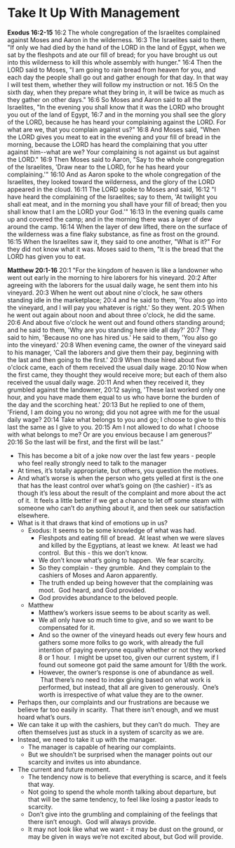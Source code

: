 # Take It Up With Management

**Exodus 16:2-15**
16:2 The whole congregation of the Israelites complained against Moses and Aaron in the wilderness.
16:3 The Israelites said to them, "If only we had died by the hand of the LORD in the land of Egypt, when we sat by the fleshpots and ate our fill of bread; for you have brought us out into this wilderness to kill this whole assembly with hunger."
16:4 Then the LORD said to Moses, "I am going to rain bread from heaven for you, and each day the people shall go out and gather enough for that day. In that way I will test them, whether they will follow my instruction or not.
16:5 On the sixth day, when they prepare what they bring in, it will be twice as much as they gather on other days."
16:6 So Moses and Aaron said to all the Israelites, "In the evening you shall know that it was the LORD who brought you out of the land of Egypt,
16:7 and in the morning you shall see the glory of the LORD, because he has heard your complaining against the LORD. For what are we, that you complain against us?"
16:8 And Moses said, "When the LORD gives you meat to eat in the evening and your fill of bread in the morning, because the LORD has heard the complaining that you utter against him--what are we? Your complaining is not against us but against the LORD."
16:9 Then Moses said to Aaron, "Say to the whole congregation of the Israelites, 'Draw near to the LORD, for he has heard your complaining.'"
16:10 And as Aaron spoke to the whole congregation of the Israelites, they looked toward the wilderness, and the glory of the LORD appeared in the cloud.
16:11 The LORD spoke to Moses and said,
16:12 "I have heard the complaining of the Israelites; say to them, 'At twilight you shall eat meat, and in the morning you shall have your fill of bread; then you shall know that I am the LORD your God.'"
16:13 In the evening quails came up and covered the camp; and in the morning there was a layer of dew around the camp.
16:14 When the layer of dew lifted, there on the surface of the wilderness was a fine flaky substance, as fine as frost on the ground.
16:15 When the Israelites saw it, they said to one another, "What is it?" For they did not know what it was. Moses said to them, "It is the bread that the LORD has given you to eat.

**Matthew 20:1-16**
20:1 "For the kingdom of heaven is like a landowner who went out early in the morning to hire laborers for his vineyard.
20:2 After agreeing with the laborers for the usual daily wage, he sent them into his vineyard.
20:3 When he went out about nine o'clock, he saw others standing idle in the marketplace;
20:4 and he said to them, 'You also go into the vineyard, and I will pay you whatever is right.' So they went.
20:5 When he went out again about noon and about three o'clock, he did the same.
20:6 And about five o'clock he went out and found others standing around; and he said to them, 'Why are you standing here idle all day?'
20:7 They said to him, 'Because no one has hired us.' He said to them, 'You also go into the vineyard.'
20:8 When evening came, the owner of the vineyard said to his manager, 'Call the laborers and give them their pay, beginning with the last and then going to the first.'
20:9 When those hired about five o'clock came, each of them received the usual daily wage.
20:10 Now when the first came, they thought they would receive more; but each of them also received the usual daily wage.
20:11 And when they received it, they grumbled against the landowner,
20:12 saying, 'These last worked only one hour, and you have made them equal to us who have borne the burden of the day and the scorching heat.'
20:13 But he replied to one of them, 'Friend, I am doing you no wrong; did you not agree with me for the usual daily wage?
20:14 Take what belongs to you and go; I choose to give to this last the same as I give to you.
20:15 Am I not allowed to do what I choose with what belongs to me? Or are you envious because I am generous?'
20:16 So the last will be first, and the first will be last.”

* This has become a bit of a joke now over the last few years - people who feel really strongly need to talk to the manager
* At times, it’s totally appropriate, but others, you question the motives.
* And what’s worse is when the person who gets yelled at first is the one that has the least control over what’s going on (the cashier) - it’s as though it’s less about the result of the complaint and more about the act of it.  It feels a little better if we get a chance to let off some steam with someone who can’t do anything about it, and then seek our satisfaction elsewhere.
* What is it that draws that kind of emotions up in us?
	* Exodus: It seems to be some knowledge of what was had.  
		* Fleshpots and eating fill of bread.  At least when we were slaves and killed by the Egyptians, at least we knew.  At least we had control.  But this - this we don’t know.
		* We don’t know what’s going to happen.  We fear scarcity.  
		* So they complain - they grumble.  And they complain to the cashiers of Moses and Aaron apparently.  
		* The truth ended up being however that the complaining was moot.  God heard, and God provided.  
		* God provides abundance to the beloved people.
	* Matthew
		* Matthew’s workers issue seems to be about scarity as well.
		* We all only have so much time to give, and so we want to be compensated for it.
		* And so the owner of the vineyard heads out every few hours and gathers some more folks to go work, with already the full intention of paying everyone equally whether or not they worked 8 or 1 hour.  I might be upset too, given our current system, if I found out someone got paid the same amount for 1/8th the work.
		* However, the owner’s response is one of abundance as well.  That there’s no need to index giving based on what work is performed, but instead, that all are given to generously.  One’s worth is irrespective of what value they are to the owner.
* Perhaps then, our complaints and our frustrations are because we believe far too easily in scarity.  That there isn’t enough, and we must hoard what’s ours.
* We can take it up with the cashiers, but they can’t do much.  They are often themselves just as stuck in a system of scarcity as we are.
* Instead, we need to take it up with the manager.  
	* The manager is capable of hearing our complaints. 
	* But we shouldn’t be surprised when the manager points out our scarcity and invites us into abundance.
* The current and future moment.
	* The tendency now is to believe that everything is scarce, and it feels that way.
	* Not going to spend the whole month talking about departure, but that will be the same tendency, to feel like losing a pastor leads to scarcity.
	* Don’t give into the grumbling and complaining of the feelings that there isn’t enough.  God will always provide.
	* It may not look like what we want - it may be dust on the ground, or may be given in ways we’re not excited about, but God will provide.
